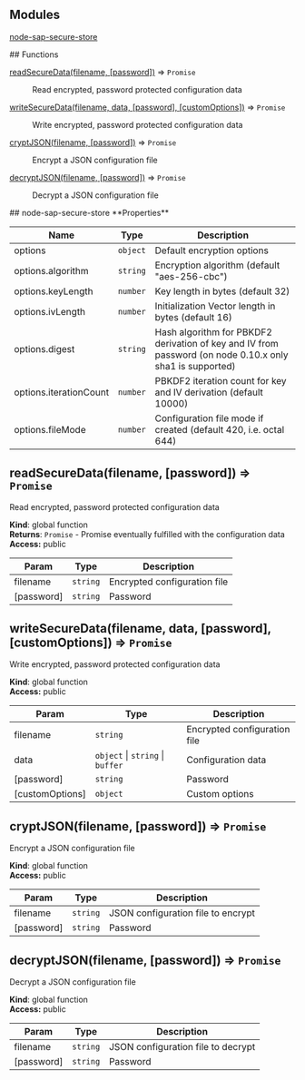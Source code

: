 ## Modules
<dl>
<dt><a href="#module_node-sap-secure-store">node-sap-secure-store</a></dt>
<dd></dd>
</dl>
## Functions
<dl>
<dt><a href="#readSecureData">readSecureData(filename, [password])</a> ⇒ <code>Promise</code></dt>
<dd><p>Read encrypted, password protected configuration data</p>
</dd>
<dt><a href="#writeSecureData">writeSecureData(filename, data, [password], [customOptions])</a> ⇒ <code>Promise</code></dt>
<dd><p>Write encrypted, password protected configuration data</p>
</dd>
<dt><a href="#cryptJSON">cryptJSON(filename, [password])</a> ⇒ <code>Promise</code></dt>
<dd><p>Encrypt a JSON configuration file</p>
</dd>
<dt><a href="#decryptJSON">decryptJSON(filename, [password])</a> ⇒ <code>Promise</code></dt>
<dd><p>Decrypt a JSON configuration file</p>
</dd>
</dl>
<a name="module_node-sap-secure-store"></a>
## node-sap-secure-store
**Properties**

| Name | Type | Description |
| --- | --- | --- |
| options | <code>object</code> | Default encryption options |
| options.algorithm | <code>string</code> | Encryption algorithm (default "aes-256-cbc") |
| options.keyLength | <code>number</code> | Key length in bytes (default 32) |
| options.ivLength | <code>number</code> | Initialization Vector length in bytes (default 16) |
| options.digest | <code>string</code> | Hash algorithm for PBKDF2 derivation of key and IV from password (on node 0.10.x only sha1 is supported) |
| options.iterationCount | <code>number</code> | PBKDF2 iteration count for key and IV derivation (default 10000) |
| options.fileMode | <code>number</code> | Configuration file mode if created (default 420, i.e. octal 644) |

<a name="readSecureData"></a>
## readSecureData(filename, [password]) ⇒ <code>Promise</code>
Read encrypted, password protected configuration data

**Kind**: global function  
**Returns**: <code>Promise</code> - Promise eventually fulfilled with the configuration data  
**Access:** public  

| Param | Type | Description |
| --- | --- | --- |
| filename | <code>string</code> | Encrypted configuration file |
| [password] | <code>string</code> | Password |

<a name="writeSecureData"></a>
## writeSecureData(filename, data, [password], [customOptions]) ⇒ <code>Promise</code>
Write encrypted, password protected configuration data

**Kind**: global function  
**Access:** public  

| Param | Type | Description |
| --- | --- | --- |
| filename | <code>string</code> | Encrypted configuration file |
| data | <code>object</code> &#124; <code>string</code> &#124; <code>buffer</code> | Configuration data |
| [password] | <code>string</code> | Password |
| [customOptions] | <code>object</code> | Custom options |

<a name="cryptJSON"></a>
## cryptJSON(filename, [password]) ⇒ <code>Promise</code>
Encrypt a JSON configuration file

**Kind**: global function  
**Access:** public  

| Param | Type | Description |
| --- | --- | --- |
| filename | <code>string</code> | JSON configuration file to encrypt |
| [password] | <code>string</code> | Password |

<a name="decryptJSON"></a>
## decryptJSON(filename, [password]) ⇒ <code>Promise</code>
Decrypt a JSON configuration file

**Kind**: global function  
**Access:** public  

| Param | Type | Description |
| --- | --- | --- |
| filename | <code>string</code> | JSON configuration file to decrypt |
| [password] | <code>string</code> | Password |

